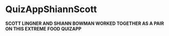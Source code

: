 # QuizAppShiannScott
**SCOTT LINGNER AND SHIANN BOWMAN WORKED TOGETHER AS A PAIR ON THIS EXTREME FOOD QUIZAPP**